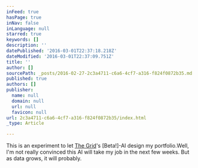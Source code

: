 ```yaml
---
inFeed: true
hasPage: true
inNav: false
inLanguage: null
starred: true
keywords: []
description: ''
datePublished: '2016-03-01T22:37:18.218Z'
dateModified: '2016-03-01T22:37:09.751Z'
title: ''
author: []
sourcePath: _posts/2016-02-27-2c3a4711-c6a6-4cf7-a316-f824f0872b35.md
published: true
authors: []
publisher:
  name: null
  domain: null
  url: null
  favicon: null
url: 2c3a4711-c6a6-4cf7-a316-f824f0872b35/index.html
_type: Article

---
```

This is an experiment to let [The Grid][0]'s \[Beta!\]-AI design my portfolio.Well, I'm not really convinced this AI will take my job in the next few weeks. But as data grows, it will probably. 

[0]: http://thegrid.io/